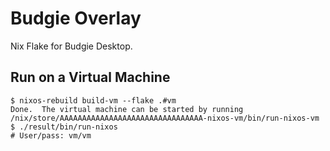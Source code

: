 # Budgie Overlay

Nix Flake for Budgie Desktop.

## Run on a Virtual Machine

```shell
$ nixos-rebuild build-vm --flake .#vm
Done.  The virtual machine can be started by running /nix/store/AAAAAAAAAAAAAAAAAAAAAAAAAAAAAAAA-nixos-vm/bin/run-nixos-vm
$ ./result/bin/run-nixos
# User/pass: vm/vm
```
